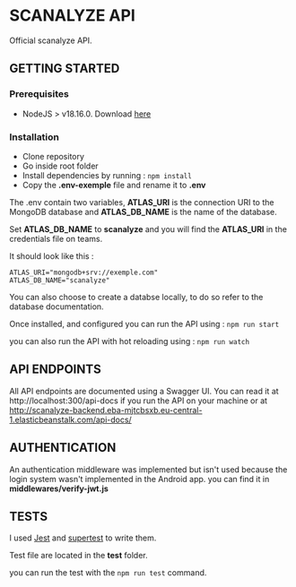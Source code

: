 # SCANALYZE API 

Official scanalyze API.

## GETTING STARTED

### Prerequisites
- NodeJS  > v18.16.0. Download [here](https://nodejs.org/en/download)

### Installation

- Clone repository
- Go inside root folder
- Install dependencies by running :    ```npm install ```
- Copy the **.env-exemple** file and rename it to **.env**

The .env contain two variables, **ATLAS_URI** is the connection URI to the MongoDB database and **ATLAS_DB_NAME** is the name of the database.

Set **ATLAS_DB_NAME** to **scanalyze** and you will find the **ATLAS_URI** in the credentials file on teams.

It should look like this : 
```
ATLAS_URI="mongodb+srv://exemple.com"
ATLAS_DB_NAME="scanalyze"
```
You can also choose to create a databse locally, to do so refer to the database documentation.


Once installed, and configured you can run the API using : ```npm run start```

you can also run the API with hot reloading using : ```npm run watch```

## API ENDPOINTS

All API endpoints are documented using a Swagger UI. 
You can read it at http://localhost:300/api-docs if you run the API on your machine
or at http://scanalyze-backend.eba-mjtcbsxb.eu-central-1.elasticbeanstalk.com/api-docs/

## AUTHENTICATION

An authentication middleware was implemented but isn't used because the login system wasn't implemented in the Android app.
you can find it in **middlewares/verify-jwt.js**

## TESTS

I used [Jest](https://jestjs.io/fr/) and [supertest](https://github.com/ladjs/supertest) to write them.

Test file are located in the **test** folder.

you can run the test with the ```npm run test``` command.

